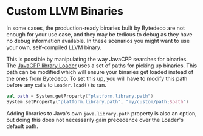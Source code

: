 # Custom LLVM Binaries

In some cases, the production-ready binaries built by Bytedeco are not enough
for your use case, and they may be tedious to debug as they have no debug
information available. In these scenarios you might want to use your own,
self-compiled LLVM binary.

This is possible by manipulating the way JavaCPP searches for binaries. The
[JavaCPP library Loader][javacpp-library-loader] uses a set of paths for picking
up binaries. This path can be modified which will ensure your binaries get
loaded instead of the ones from Bytedeco. To set this up, you will have to
modify this path before any calls to `Loader.load()` is ran.

```kotlin
val path = System.getProperty("platform.library.path")
System.setProperty("platform.library.path", "my/custom/path;$path")
```

Adding libraries to Java's own `java.library.path` property is also an option,
but doing this does not necessarily gain precedence over the Loader's default
path.

[javacpp-library-loader]: https://github.com/bytedeco/javacpp/blob/master/src/main/java/org/bytedeco/javacpp/Loader.java
